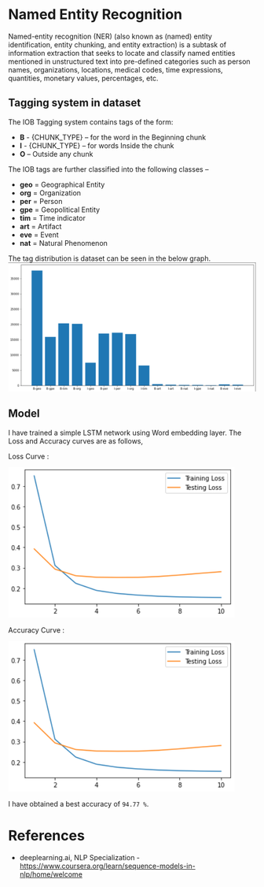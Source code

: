 # Named Entity Recognition

Named-entity recognition (NER) (also known as (named) entity identification, entity chunking, and entity extraction) is a subtask of information extraction that seeks to locate and classify named entities mentioned in unstructured text into pre-defined categories such as person names, organizations, locations, medical codes, time expressions, quantities, monetary values, percentages, etc.

## Tagging system in dataset
The IOB Tagging system contains tags of the form:

- **B** - {CHUNK_TYPE} – for the word in the Beginning chunk
- **I** - {CHUNK_TYPE} – for words Inside the chunk
- **O** – Outside any chunk


The IOB tags are further classified into the following classes –

- **geo** = Geographical Entity
- **org** = Organization
- **per** = Person
- **gpe** = Geopolitical Entity
- **tim** = Time indicator
- **art** = Artifact
- **eve** = Event
- **nat** = Natural Phenomenon

The tag distribution is dataset can be seen in the below graph.
![Tag dist](./imgs/tagdist.PNG)


## Model
I have trained a simple LSTM network using Word embedding layer. The Loss and Accuracy curves are as follows,


Loss Curve : 


![Loss Curve](./imgs/LossCurve.PNG)

Accuracy Curve : 


![Loss Curve](./imgs/LossCurve.PNG)

I have obtained a best accuracy of `94.77 %`.

# References
- deeplearning.ai, NLP Specialization - https://www.coursera.org/learn/sequence-models-in-nlp/home/welcome